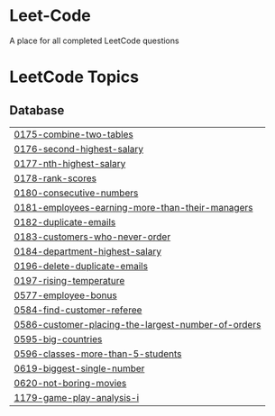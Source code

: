 # Leet-Code
A place for all completed LeetCode questions

<!---LeetCode Topics Start-->
# LeetCode Topics
## Database
|  |
| ------- |
| [0175-combine-two-tables](https://github.com/mcorder4/Leet-Code/tree/master/0175-combine-two-tables) |
| [0176-second-highest-salary](https://github.com/mcorder4/Leet-Code/tree/master/0176-second-highest-salary) |
| [0177-nth-highest-salary](https://github.com/mcorder4/Leet-Code/tree/master/0177-nth-highest-salary) |
| [0178-rank-scores](https://github.com/mcorder4/Leet-Code/tree/master/0178-rank-scores) |
| [0180-consecutive-numbers](https://github.com/mcorder4/Leet-Code/tree/master/0180-consecutive-numbers) |
| [0181-employees-earning-more-than-their-managers](https://github.com/mcorder4/Leet-Code/tree/master/0181-employees-earning-more-than-their-managers) |
| [0182-duplicate-emails](https://github.com/mcorder4/Leet-Code/tree/master/0182-duplicate-emails) |
| [0183-customers-who-never-order](https://github.com/mcorder4/Leet-Code/tree/master/0183-customers-who-never-order) |
| [0184-department-highest-salary](https://github.com/mcorder4/Leet-Code/tree/master/0184-department-highest-salary) |
| [0196-delete-duplicate-emails](https://github.com/mcorder4/Leet-Code/tree/master/0196-delete-duplicate-emails) |
| [0197-rising-temperature](https://github.com/mcorder4/Leet-Code/tree/master/0197-rising-temperature) |
| [0577-employee-bonus](https://github.com/mcorder4/Leet-Code/tree/master/0577-employee-bonus) |
| [0584-find-customer-referee](https://github.com/mcorder4/Leet-Code/tree/master/0584-find-customer-referee) |
| [0586-customer-placing-the-largest-number-of-orders](https://github.com/mcorder4/Leet-Code/tree/master/0586-customer-placing-the-largest-number-of-orders) |
| [0595-big-countries](https://github.com/mcorder4/Leet-Code/tree/master/0595-big-countries) |
| [0596-classes-more-than-5-students](https://github.com/mcorder4/Leet-Code/tree/master/0596-classes-more-than-5-students) |
| [0619-biggest-single-number](https://github.com/mcorder4/Leet-Code/tree/master/0619-biggest-single-number) |
| [0620-not-boring-movies](https://github.com/mcorder4/Leet-Code/tree/master/0620-not-boring-movies) |
| [1179-game-play-analysis-i](https://github.com/mcorder4/Leet-Code/tree/master/1179-game-play-analysis-i) |
<!---LeetCode Topics End-->